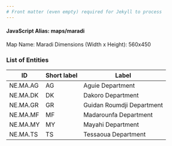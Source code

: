 ```yaml
---
# Front matter (even empty) required for Jekyll to process
---
```


#### JavaScript Alias: maps/maradi

Map Name: Maradi
Dimensions (Width x Height): 560x450

### List of Entities

| ID       | Short label | Label                     |
| -------- | ----------- | ------------------------- |
| NE.MA.AG | AG          | Aguie Department          |
| NE.MA.DK | DK          | Dakoro Department         |
| NE.MA.GR | GR          | Guidan Roumdji Department |
| NE.MA.MF | MF          | Madarounfa Department     |
| NE.MA.MY | MY          | Mayahi Department         |
| NE.MA.TS | TS          | Tessaoua Department       |
